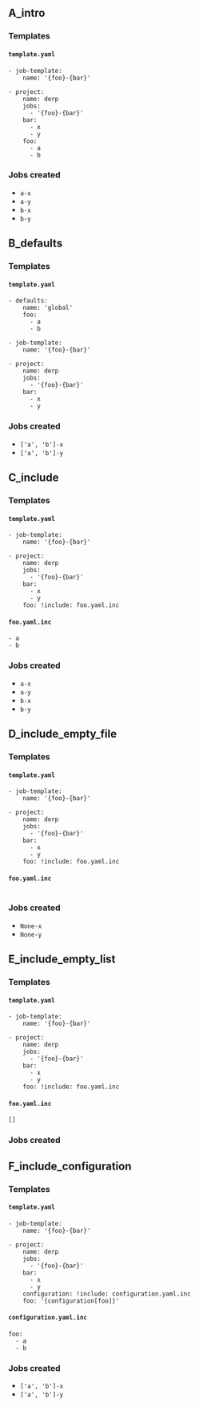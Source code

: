 ## A_intro
### Templates
#### `template.yaml`
```
- job-template:
    name: '{foo}-{bar}'

- project:
    name: derp
    jobs:
      - '{foo}-{bar}'
    bar:
      - x
      - y
    foo:
      - a
      - b
```
### Jobs created
- `a-x`
- `a-y`
- `b-x`
- `b-y`
## B_defaults
### Templates
#### `template.yaml`
```
- defaults:
    name: 'global'
    foo:
      - a
      - b

- job-template:
    name: '{foo}-{bar}'

- project:
    name: derp
    jobs:
      - '{foo}-{bar}'
    bar:
      - x
      - y
```
### Jobs created
- `['a', 'b']-x`
- `['a', 'b']-y`
## C_include
### Templates
#### `template.yaml`
```
- job-template:
    name: '{foo}-{bar}'

- project:
    name: derp
    jobs:
      - '{foo}-{bar}'
    bar:
      - x
      - y
    foo: !include: foo.yaml.inc
```
#### `foo.yaml.inc`
```
- a
- b
```
### Jobs created
- `a-x`
- `a-y`
- `b-x`
- `b-y`
## D_include_empty_file
### Templates
#### `template.yaml`
```
- job-template:
    name: '{foo}-{bar}'

- project:
    name: derp
    jobs:
      - '{foo}-{bar}'
    bar:
      - x
      - y
    foo: !include: foo.yaml.inc
```
#### `foo.yaml.inc`
```
```
### Jobs created
- `None-x`
- `None-y`
## E_include_empty_list
### Templates
#### `template.yaml`
```
- job-template:
    name: '{foo}-{bar}'

- project:
    name: derp
    jobs:
      - '{foo}-{bar}'
    bar:
      - x
      - y
    foo: !include: foo.yaml.inc
```
#### `foo.yaml.inc`
```
[]
```
### Jobs created
## F_include_configuration
### Templates
#### `template.yaml`
```
- job-template:
    name: '{foo}-{bar}'

- project:
    name: derp
    jobs:
      - '{foo}-{bar}'
    bar:
      - x
      - y
    configuration: !include: configuration.yaml.inc
    foo: '{configuration[foo]}'
```
#### `configuration.yaml.inc`
```
foo:
  - a
  - b
```
### Jobs created
- `['a', 'b']-x`
- `['a', 'b']-y`
